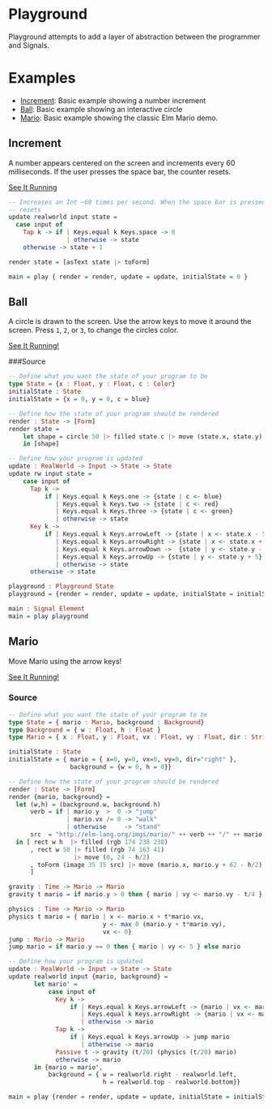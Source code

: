 Playground
==========

Playground attempts to add a layer of abstraction between the programmer and
Signals. 

Examples
========

* [Increment](#increment): Basic example showing a number increment
* [Ball](#ball): Basic example showing an interactive circle
* [Mario](#mario): Basic example showing the classic Elm Mario demo.

## Increment
A number appears centered on the screen and increments every 60 milliseconds. If the user presses the space bar, the counter resets.

[See It Running](http://jcollard.github.io/elm/Playground/Increment.html)

```haskell
-- Increases an Int ~60 times per second. When the space bar is pressed, the Int
-- resets
update realworld input state = 
  case input of
    Tap k -> if | Keys.equal k Keys.space -> 0
                | otherwise -> state
    otherwise -> state + 1

render state = [asText state |> toForm]

main = play { render = render, update = update, initialState = 0 }
```


## Ball
A circle is drawn to the screen. Use the arrow keys to move it around the screen. Press `1`, `2`, or `3`, to change the circles color.

[See It Running!](http://jcollard.github.io/elm/Playground/Demo.html)

###Source
```haskell
-- Define what you want the state of your program to be
type State = {x : Float, y : Float, c : Color}
initialState : State
initialState = {x = 0, y = 0, c = blue}

-- Define how the state of your program should be rendered
render : State -> [Form]
render state = 
    let shape = circle 50 |> filled state.c |> move (state.x, state.y) 
    in [shape]

-- Define how your program is updated
update : RealWorld -> Input -> State -> State
update rw input state = 
    case input of
      Tap k ->
          if | Keys.equal k Keys.one -> {state | c <- blue}
             | Keys.equal k Keys.two -> {state | c <- red}
             | Keys.equal k Keys.three -> {state | c <- green}
             | otherwise -> state
      Key k ->
          if | Keys.equal k Keys.arrowLeft -> {state | x <- state.x - 5}
             | Keys.equal k Keys.arrowRight -> {state | x <- state.x + 5}
             | Keys.equal k Keys.arrowDown ->  {state | y <- state.y - 5}
             | Keys.equal k Keys.arrowUp -> {state | y <- state.y + 5}
             | otherwise -> state
      otherwise -> state

playground : Playground State
playground = {render = render, update = update, initialState = initialState}

main : Signal Element
main = play playground
```

## Mario
Move Mario using the arrow keys!

[See It Running!](http://jcollard.github.io/elm/Playground/Mario.html)

### Source

```haskell
-- Define what you want the state of your program to be
type State = { mario : Mario, background : Background}
type Background = { w : Float, h : Float }
type Mario = { x : Float, y : Float, vx : Float, vy : Float, dir : String}

initialState : State
initialState = { mario = { x=0, y=0, vx=0, vy=0, dir="right" }, 
                 background = {w = 0, h = 0}}

-- Define how the state of your program should be rendered
render : State -> [Form]
render {mario, background} =
  let (w,h) = (background.w, background.h)
      verb = if | mario.y  >  0 -> "jump"
                | mario.vx /= 0 -> "walk"
                | otherwise     -> "stand"
      src  = "http://elm-lang.org/imgs/mario/" ++ verb ++ "/" ++ mario.dir ++ ".gif"
  in [ rect w h  |> filled (rgb 174 238 238)
      , rect w 50 |> filled (rgb 74 163 41)
                  |> move (0, 24 - h/2)
      , toForm (image 35 35 src) |> move (mario.x, mario.y + 62 - h/2)
      ]

gravity : Time -> Mario -> Mario
gravity t mario = if mario.y > 0 then { mario | vy <- mario.vy - t/4 } else mario

physics : Time -> Mario -> Mario
physics t mario = { mario | x <- mario.x + t*mario.vx, 
                          y <- max 0 (mario.y + t*mario.vy),
                          vx <- 0}
jump : Mario -> Mario
jump mario = if mario.y == 0 then { mario | vy <- 5 } else mario

-- Define how your program is updated
update : RealWorld -> Input -> State -> State
update realworld input {mario, background} = 
       let mario' =
           case input of
             Key k ->
                 if | Keys.equal k Keys.arrowLeft -> {mario | vx <- mario.vx - 2, dir <- "left"}
                    | Keys.equal k Keys.arrowRight -> {mario | vx <- mario.vx + 2, dir <- "right"}
                    | otherwise -> mario
             Tap k ->
                 if | Keys.equal k Keys.arrowUp -> jump mario
                    | otherwise -> mario
             Passive t -> gravity (t/20) (physics (t/20) mario)
             otherwise -> mario
       in {mario = mario', 
           background = { w = realworld.right - realworld.left,
                          h = realworld.top - realworld.bottom}}

main = play {render = render, update = update, initialState = initialState}
```
 
